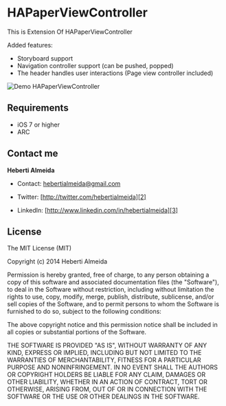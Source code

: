 HAPaperViewController
=====================

This is Extension Of HAPaperViewController

Added features:
 - Storyboard support
 - Navigation controller support (can be pushed, popped)
 - The header handles user interactions (Page view controller included)

![Demo HAPaperViewController](https://raw.github.com/hebertialmeida/HAPaperViewController/master/Paper/Images.xcassets/paper.gif)

## Requirements
* iOS 7 or higher
* ARC

## Contact me

**Heberti Almeida**  

* Contact: [hebertialmeida@gmail.com][1]
* Twitter: [http://twitter.com/hebertialmeida][2] 
* LinkedIn: [http://www.linkedin.com/in/hebertialmeida][3] 

  [1]: mailto:hebertialmeida@gmail.com
  [2]: http://twitter.com/hebertialmeida
  [3]: http://www.linkedin.com/in/hebertialmeida

  


## License

The MIT License (MIT)

Copyright (c) 2014 Heberti Almeida

Permission is hereby granted, free of charge, to any person obtaining a copy of
this software and associated documentation files (the "Software"), to deal in
the Software without restriction, including without limitation the rights to
use, copy, modify, merge, publish, distribute, sublicense, and/or sell copies of
the Software, and to permit persons to whom the Software is furnished to do so,
subject to the following conditions:

The above copyright notice and this permission notice shall be included in all
copies or substantial portions of the Software.

THE SOFTWARE IS PROVIDED "AS IS", WITHOUT WARRANTY OF ANY KIND, EXPRESS OR
IMPLIED, INCLUDING BUT NOT LIMITED TO THE WARRANTIES OF MERCHANTABILITY, FITNESS
FOR A PARTICULAR PURPOSE AND NONINFRINGEMENT. IN NO EVENT SHALL THE AUTHORS OR
COPYRIGHT HOLDERS BE LIABLE FOR ANY CLAIM, DAMAGES OR OTHER LIABILITY, WHETHER
IN AN ACTION OF CONTRACT, TORT OR OTHERWISE, ARISING FROM, OUT OF OR IN
CONNECTION WITH THE SOFTWARE OR THE USE OR OTHER DEALINGS IN THE SOFTWARE.


